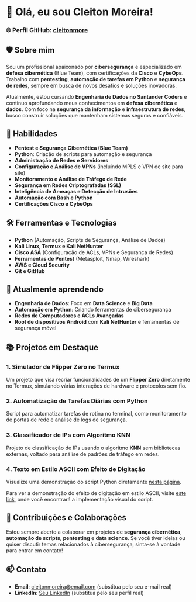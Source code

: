 # 👋 Olá, eu sou Cleiton Moreira!

### 🌐 Perfil GitHub: [cleitonmore](https://github.com/cleitonmore)

## 🛡️ Sobre mim
Sou um profissional apaixonado por **cibersegurança** e especializado em **defesa cibernética** (Blue Team), com certificações da **Cisco** e **CybeOps**. Trabalho com **pentesting**, **automação de tarefas em Python** e **segurança de redes**, sempre em busca de novos desafios e soluções inovadoras.

Atualmente, estou cursando **Engenharia de Dados no Santander Coders** e continuo aprofundando meus conhecimentos em **defesa cibernética** e **dados**. Com foco na **segurança da informação** e **infraestrutura de redes**, busco construir soluções que mantenham sistemas seguros e confiáveis.

## 🚀 Habilidades
- **Pentest e Segurança Cibernética (Blue Team)**
- **Python**: Criação de scripts para automação e segurança
- **Administração de Redes e Servidores**
- **Configuração e Análise de VPNs** (incluindo MPLS e VPN de site para site)
- **Monitoramento e Análise de Tráfego de Rede**
- **Segurança em Redes Criptografadas (SSL)**
- **Inteligência de Ameaças e Detecção de Intrusões**
- **Automação com Bash e Python**
- **Certificações Cisco e CybeOps**

## 🛠️ Ferramentas e Tecnologias
- **Python** (Automação, Scripts de Segurança, Análise de Dados)
- **Kali Linux, Termux e Kali NetHunter**
- **Cisco ASA** (Configuração de ACLs, VPNs e Segurança de Redes)
- **Ferramentas de Pentest** (Metasploit, Nmap, Wireshark)
- **AWS e Cloud Security**
- **Git e GitHub**

## 🧠 Atualmente aprendendo
- **Engenharia de Dados**: Foco em **Data Science** e **Big Data**
- **Automação em Python**: Criando ferramentas de cibersegurança
- **Redes de Computadores e ACLs Avançadas**
- **Root de dispositivos Android** com **Kali NetHunter** e ferramentas de segurança móvel

## 📚 Projetos em Destaque
### 1. **Simulador de Flipper Zero no Termux**
Um projeto que visa recriar funcionalidades de um **Flipper Zero** diretamente no Termux, simulando várias interações de hardware e protocolos sem fio.

### 2. **Automatização de Tarefas Diárias com Python**
Script para automatizar tarefas de rotina no terminal, como monitoramento de portas de rede e análise de logs de segurança.

### 3. **Classificador de IPs com Algoritmo KNN**
Projeto de classificação de IPs usando o algoritmo **KNN** sem bibliotecas externas, voltado para análise de padrões de tráfego em redes.

### 4. **Texto em Estilo ASCII com Efeito de Digitação**
Visualize uma demonstração do script Python diretamente [nesta página](https://seu-usuario.github.io/seu-repositorio/). 

   Para ver a demonstração do efeito de digitação em estilo ASCII, visite [este link](https://seu-usuario.github.io/seu-repositorio/), onde você encontrará a implementação visual do script.

## 🤝 Contribuições e Colaborações
Estou sempre aberto a colaborar em projetos de **segurança cibernética**, **automação de scripts**, **pentesting** e **data science**. Se você tiver ideias ou quiser discutir temas relacionados à cibersegurança, sinta-se à vontade para entrar em contato!

## 📫 Contato
- **Email**: cleitonmoreira@email.com (substitua pelo seu e-mail real)
- **LinkedIn**: [Seu LinkedIn](https://linkedin.com/in/seuperfil) (substitua pelo seu perfil real)






